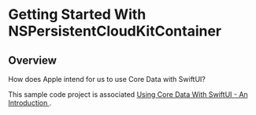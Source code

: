 # Getting Started With NSPersistentCloudKitContainer

## Overview

How does Apple intend for us to use Core Data with SwiftUI?

This sample code project is associated [Using Core Data With SwiftUI - An Introduction
](https://www.andrewcbancroft.com/blog/ios-development/data-persistence/using-core-data-with-swiftui-introduction/).
